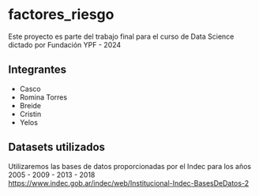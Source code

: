 # factores_riesgo
Este proyecto es parte del trabajo final para el curso de Data Science dictado por Fundación YPF - 2024

## Integrantes
* Casco
* Romina Torres
* Breide
* Cristin
* Yelos

## Datasets utilizados
Utilizaremos las bases de datos proporcionadas por el Indec para los años 2005 - 2009 - 2013 - 2018
https://www.indec.gob.ar/indec/web/Institucional-Indec-BasesDeDatos-2
